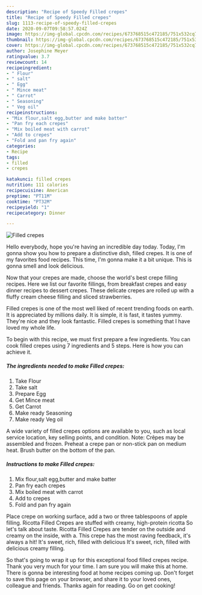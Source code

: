 ```yaml
---
description: "Recipe of Speedy Filled crepes"
title: "Recipe of Speedy Filled crepes"
slug: 1113-recipe-of-speedy-filled-crepes
date: 2020-09-07T09:58:57.024Z
image: https://img-global.cpcdn.com/recipes/673768515c472185/751x532cq70/filled-crepes-recipe-main-photo.jpg
thumbnail: https://img-global.cpcdn.com/recipes/673768515c472185/751x532cq70/filled-crepes-recipe-main-photo.jpg
cover: https://img-global.cpcdn.com/recipes/673768515c472185/751x532cq70/filled-crepes-recipe-main-photo.jpg
author: Josephine Meyer
ratingvalue: 3.7
reviewcount: 14
recipeingredient:
- " Flour"
- " salt"
- " Egg"
- " Mince meat"
- " Carrot"
- " Seasoning"
- " Veg oil"
recipeinstructions:
- "Mix flour,salt egg,butter and make batter"
- "Pan fry each crepes"
- "Mix boiled meat with carrot"
- "Add to crepes"
- "Fold and pan fry again"
categories:
- Recipe
tags:
- filled
- crepes

katakunci: filled crepes 
nutrition: 111 calories
recipecuisine: American
preptime: "PT11M"
cooktime: "PT32M"
recipeyield: "1"
recipecategory: Dinner

---
```



![Filled crepes](https://img-global.cpcdn.com/recipes/673768515c472185/751x532cq70/filled-crepes-recipe-main-photo.jpg)

Hello everybody, hope you're having an incredible day today. Today, I'm gonna show you how to prepare a distinctive dish, filled crepes. It is one of my favorites food recipes. This time, I'm gonna make it a bit unique. This is gonna smell and look delicious.

Now that your crepes are made, choose the world&#39;s best crepe filling recipes. Here we list our favorite fillings, from breakfast crepes and easy dinner recipes to dessert crepes. These delicate crepes are rolled up with a fluffy cream cheese filling and sliced strawberries.

Filled crepes is one of the most well liked of recent trending foods on earth. It is appreciated by millions daily. It is simple, it is fast, it tastes yummy. They're nice and they look fantastic. Filled crepes is something that I have loved my whole life.


To begin with this recipe, we must first prepare a few ingredients. You can cook filled crepes using 7 ingredients and 5 steps. Here is how you can achieve it.

<!--inarticleads1-->

##### The ingredients needed to make Filled crepes:

1. Take  Flour
1. Take  salt
1. Prepare  Egg
1. Get  Mince meat
1. Get  Carrot
1. Make ready  Seasoning
1. Make ready  Veg oil


A wide variety of filled crepes options are available to you, such as local service location, key selling points, and condition. Note: Crêpes may be assembled and frozen. Preheat a crepe pan or non-stick pan on medium heat. Brush butter on the bottom of the pan. 

<!--inarticleads2-->

##### Instructions to make Filled crepes:

1. Mix flour,salt egg,butter and make batter
1. Pan fry each crepes
1. Mix boiled meat with carrot
1. Add to crepes
1. Fold and pan fry again


Place crepe on working surface, add a two or three tablespoons of apple filling. Ricotta Filled Crepes are stuffed with creamy, high-protein ricotta So let&#39;s talk about taste. Ricotta Filled Crepes are tender on the outside and creamy on the inside, with a. This crepe has the most raving feedback, it&#39;s always a hit! It&#39;s sweet, rich, filled with delicious It&#39;s sweet, rich, filled with delicious creamy filling. 

So that's going to wrap it up for this exceptional food filled crepes recipe. Thank you very much for your time. I am sure you will make this at home. There is gonna be interesting food at home recipes coming up. Don't forget to save this page on your browser, and share it to your loved ones, colleague and friends. Thanks again for reading. Go on get cooking!
